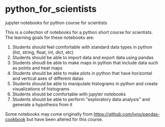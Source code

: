 # python_for_scientists
jupyter notebooks for python course for scientists

This is a collection of notebooks for a python short course for scientists. The learning goals for these notebooks are:


1. Students should feel comfortable with standard data types in python (list, string, float, int, dict, etc)
2. Students should be able to import data and export data using pandas
3. Students shoudl be able to make maps in python that include data such as points and heat maps
4. Students should be able to make plots in python that have horizontal and vertical axes of different datas
5. Students should be able to manipulate histograms in python and create visualizations of histograms
6. Students should be comfortable with jupyter notebooks
7. Students should be able to perform "exploratory data analysis" and generate a hypothesis from it

Some notebooks may come originally from https://github.com/jvns/pandas-cookbook but have been altered for this course.

